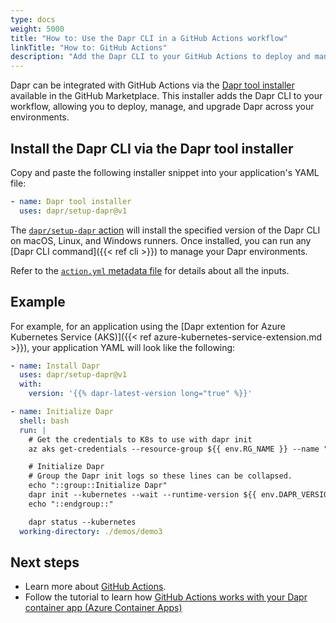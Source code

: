 ```yaml
---
type: docs
weight: 5000
title: "How to: Use the Dapr CLI in a GitHub Actions workflow"
linkTitle: "How to: GitHub Actions"
description: "Add the Dapr CLI to your GitHub Actions to deploy and manage Dapr in your environments."
---
```


Dapr can be integrated with GitHub Actions via the [Dapr tool installer](https://github.com/marketplace/actions/dapr-tool-installer) available in the GitHub Marketplace. This installer adds the Dapr CLI to your workflow, allowing you to deploy, manage, and upgrade Dapr across your environments. 

## Install the Dapr CLI via the Dapr tool installer

Copy and paste the following installer snippet into your application's YAML file:

```yaml
- name: Dapr tool installer
  uses: dapr/setup-dapr@v1
```

The [`dapr/setup-dapr` action](https://github.com/dapr/setup-dapr) will install the specified version of the Dapr CLI on macOS, Linux, and Windows runners. Once installed, you can run any [Dapr CLI command]({{< ref cli >}}) to manage your Dapr environments.

Refer to the [`action.yml` metadata file](https://github.com/dapr/setup-dapr/blob/main/action.yml) for details about all the inputs.

## Example

For example, for an application using the [Dapr extention for Azure Kubernetes Service (AKS)]({{< ref azure-kubernetes-service-extension.md >}}), your application YAML will look like the following:

```yaml
- name: Install Dapr
  uses: dapr/setup-dapr@v1
  with:
    version: '{{% dapr-latest-version long="true" %}}'

- name: Initialize Dapr
  shell: bash
  run: |
    # Get the credentials to K8s to use with dapr init
    az aks get-credentials --resource-group ${{ env.RG_NAME }} --name "${{ steps.azure-deployment.outputs.aksName }}"

    # Initialize Dapr    
    # Group the Dapr init logs so these lines can be collapsed.
    echo "::group::Initialize Dapr"
    dapr init --kubernetes --wait --runtime-version ${{ env.DAPR_VERSION }}
    echo "::endgroup::"

    dapr status --kubernetes
  working-directory: ./demos/demo3
```

## Next steps

- Learn more about [GitHub Actions](https://docs.github.com/en/actions).
- Follow the tutorial to learn how [GitHub Actions works with your Dapr container app (Azure Container Apps)](https://learn.microsoft.com/azure/container-apps/dapr-github-actions?tabs=azure-cli)
